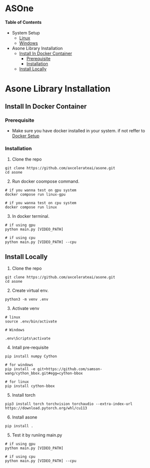# ASOne

#### Table of Contents
- System Setup
    - [Linux](asone-linux)
    - [Windows](asone-windows)
- Asone Library Installation
    - [Install In Docker Container](#install-in-docker-container)
        - [Prerequisite](#prerequisite)
        - [Installation](#installation)
    - [Install Locally](#install-locally)


# Asone Library Installation

## Install In Docker Container

### Prerequisite

- Make sure you have docker installed in your system. if not reffer to [Docker Setup](asone-linux/README.md)


### Installation

1. Clone the repo

```
git clone https://github.com/axcelerateai/asone.git
cd asone
```

2. Run docker coompose command.

```
# if you wanna test on gpu system
docker compose run linux-gpu
```

```
# if you wanna test on cpu system
docker compose run linux
```

3. In docker terminal.

```
# if using gpu
python main.py [VIDEO_PATH]

# if using cpu
python main.py [VIDEO_PATH] --cpu
```



## Install Locally

1. Clone the repo

```
git clone https://github.com/axcelerateai/asone.git
cd asone
```

2. Create virtual env.

```
python3 -m venv .env
```
3. Activate venv

```
# linux
source .env/bin/activate

# Windows

.env\Scripts\activate
```

4. Intall pre-requisite

```
pip install numpy Cython
```
```
# for windows
pip install -e git+https://github.com/samson-wang/cython_bbox.git#egg=cython-bbox

# for linux
pip install cython-bbox
```

5. Install torch

```
pip3 install torch torchvision torchaudio --extra-index-url https://download.pytorch.org/whl/cu113
```
6. Install asone

```
pip install .
```

5. Test it by runiing main.py

```
# if using gpu
python main.py [VIDEO_PATH]

# if using cpu
python main.py [VIDEO_PATH] --cpu
```
